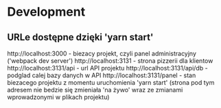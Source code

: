 # Development

## URLe dostępne dzięki 'yarn start'

http://localhost:3000 - biezacy projekt, czyli panel administracyjny ('webpack dev server')
http://localhost:3131 - strona pizzerii dla klientow
http://localhost:3131/api - url API projektu
http://localhost:3131/api/db - podglad calej bazy danych w API
http://localhost:3131/panel - stan biezacego projektu z momentu uruchomienia 'yarn start' (strona pod tym adresem nie bedzie się zmieniała 'na żywo' wraz ze zmianami wprowadzonymi w plikach projektu)
